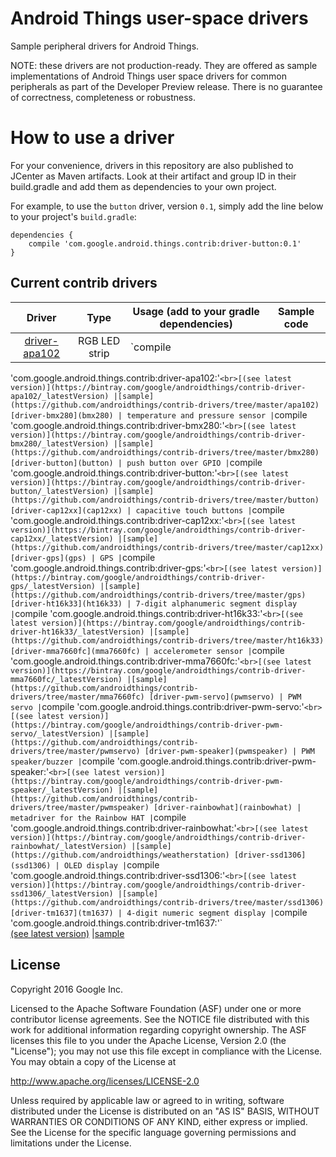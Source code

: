 Android Things user-space drivers
=================================

Sample peripheral drivers for Android Things.

NOTE: these drivers are not production-ready. They are offered as sample
implementations of Android Things user space drivers for common peripherals
as part of the Developer Preview release. There is no guarantee
of correctness, completeness or robustness.


How to use a driver
===================

For your convenience, drivers in this repository are also published to JCenter
as Maven artifacts. Look at their artifact and group ID in their build.gradle
and add them as dependencies to your own project.

For example, to use the `button` driver, version `0.1`, simply add the line
below to your project's `build.gradle`:


```
dependencies {
    compile 'com.google.android.things.contrib:driver-button:0.1'
}
```


Current contrib drivers
-----------------------

Driver | Type | Usage (add to your gradle dependencies) | Sample code
:---:|:---:| --- | ---
[driver-apa102](apa102) | RGB LED strip |`compile
'com.google.android.things.contrib:driver-apa102:<version>'`<br>[(see latest
version)](https://bintray.com/google/androidthings/contrib-driver-apa102/_latestVersion)
|[sample](https://github.com/androidthings/contrib-drivers/tree/master/apa102)
[driver-bmx280](bmx280) | temperature and pressure sensor |`compile
'com.google.android.things.contrib:driver-bmx280:<version>'`<br>[(see latest
version)](https://bintray.com/google/androidthings/contrib-driver-bmx280/_latestVersion)
|[sample](https://github.com/androidthings/contrib-drivers/tree/master/bmx280)
[driver-button](button) | push button over GPIO |`compile
'com.google.android.things.contrib:driver-button:<version>'`<br>[(see latest
version)](https://bintray.com/google/androidthings/contrib-driver-button/_latestVersion)
|[sample](https://github.com/androidthings/contrib-drivers/tree/master/button)
[driver-cap12xx](cap12xx) | capacitive touch buttons |`compile
'com.google.android.things.contrib:driver-cap12xx:<version>'`<br>[(see latest
version)](https://bintray.com/google/androidthings/contrib-driver-cap12xx/_latestVersion)
|[sample](https://github.com/androidthings/contrib-drivers/tree/master/cap12xx)
[driver-gps](gps) | GPS |`compile
'com.google.android.things.contrib:driver-gps:<version>'`<br>[(see latest
version)](https://bintray.com/google/androidthings/contrib-driver-gps/_latestVersion)
|[sample](https://github.com/androidthings/contrib-drivers/tree/master/gps)
[driver-ht16k33](ht16k33) | 7-digit alphanumeric segment display |`compile
'com.google.android.things.contrib:driver-ht16k33:<version>'`<br>[(see latest
version)](https://bintray.com/google/androidthings/contrib-driver-ht16k33/_latestVersion)
|[sample](https://github.com/androidthings/contrib-drivers/tree/master/ht16k33)
[driver-mma7660fc](mma7660fc) | accelerometer sensor |`compile
'com.google.android.things.contrib:driver-mma7660fc:<version>'`<br>[(see latest
version)](https://bintray.com/google/androidthings/contrib-driver-mma7660fc/_latestVersion)
|[sample](https://github.com/androidthings/contrib-drivers/tree/master/mma7660fc)
[driver-pwm-servo](pwmservo) | PWM servo |`compile
'com.google.android.things.contrib:driver-pwm-servo:<version>'`<br>[(see latest
version)](https://bintray.com/google/androidthings/contrib-driver-pwm-servo/_latestVersion)
|[sample](https://github.com/androidthings/contrib-drivers/tree/master/pwmservo)
[driver-pwm-speaker](pwmspeaker) | PWM speaker/buzzer |`compile
'com.google.android.things.contrib:driver-pwm-speaker:<version>'`<br>[(see
latest
version)](https://bintray.com/google/androidthings/contrib-driver-pwm-speaker/_latestVersion)
|[sample](https://github.com/androidthings/contrib-drivers/tree/master/pwmspeaker)
[driver-rainbowhat](rainbowhat) | metadriver for the Rainbow HAT |`compile
'com.google.android.things.contrib:driver-rainbowhat:<version>'`<br>[(see latest
version)](https://bintray.com/google/androidthings/contrib-driver-rainbowhat/_latestVersion)
|[sample](https://github.com/androidthings/weatherstation)
[driver-ssd1306](ssd1306) | OLED display |`compile
'com.google.android.things.contrib:driver-ssd1306:<version>'`<br>[(see latest
version)](https://bintray.com/google/androidthings/contrib-driver-ssd1306/_latestVersion)
|[sample](https://github.com/androidthings/contrib-drivers/tree/master/ssd1306)
[driver-tm1637](tm1637) | 4-digit numeric segment display |`compile
'com.google.android.things.contrib:driver-tm1637:<version>'`<br>[(see latest
version)](https://bintray.com/google/androidthings/contrib-driver-tm1637/_latestVersion)
|[sample](https://github.com/androidthings/contrib-drivers/tree/master/tm1637)



License
-------

Copyright 2016 Google Inc.

Licensed to the Apache Software Foundation (ASF) under one or more contributor
license agreements.  See the NOTICE file distributed with this work for
additional information regarding copyright ownership.  The ASF licenses this
file to you under the Apache License, Version 2.0 (the "License"); you may not
use this file except in compliance with the License.  You may obtain a copy of
the License at

  http://www.apache.org/licenses/LICENSE-2.0

Unless required by applicable law or agreed to in writing, software
distributed under the License is distributed on an "AS IS" BASIS, WITHOUT
WARRANTIES OR CONDITIONS OF ANY KIND, either express or implied.  See the
License for the specific language governing permissions and limitations under
the License.
